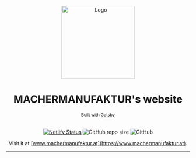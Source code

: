 <div align="center">
	<a href="https://www.machermanufaktur.at"><img src="https://raw.githubusercontent.com/machermanufaktur/machermanufaktur.at/master/src/assets/logo-icon.png" alt="Logo" width="200"></a>
	<br>
	<h1>MACHERMANUFAKTUR's website</h1>
	<sub>Built with <a href="https://github.com/gatsbyjs/gatsby">Gatsby</a></sub>
	<br><br>

[![Netlify Status](https://api.netlify.com/api/v1/badges/0df222d8-98e8-4e48-be42-177f0a4d35ab/deploy-status)](https://app.netlify.com/sites/machermanufaktur/deploys)
![GitHub repo size](https://img.shields.io/github/repo-size/machermanufaktur/machermanufaktur.at.svg)
![GitHub](https://img.shields.io/github/license/machermanufaktur/machermanufaktur.at.svg)

Visit it at [www.machermanufaktur.at](https://www.machermanufaktur.at).

</div>

---
